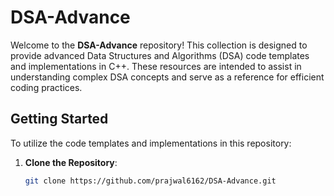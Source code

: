 # DSA-Advance

Welcome to the **DSA-Advance** repository! This collection is designed to provide advanced Data Structures and Algorithms (DSA) code templates and implementations in C++. These resources are intended to assist in understanding complex DSA concepts and serve as a reference for efficient coding practices.


## Getting Started

To utilize the code templates and implementations in this repository:

1. **Clone the Repository**:

   ```bash
   git clone https://github.com/prajwal6162/DSA-Advance.git

